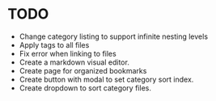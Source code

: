 # TODO

- Change category listing to support infinite nesting levels
- Apply tags to all files
- Fix error when linking to files
- Create a markdown visual editor.
- Create page for organized bookmarks
- Create button with modal to set category sort index.
- Create dropdown to sort category files.